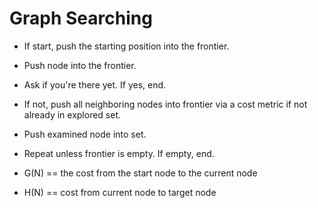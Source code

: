 # Graph Searching
- If start, push the starting position into the frontier.
- Push node into the frontier.
- Ask if you're there yet. If yes, end.
- If not, push all neighboring nodes into frontier via a cost metric if not already in explored set.
- Push examined node into set.
- Repeat unless frontier is empty. If empty, end.

- G(N) == the cost from the start node to the current node
- H(N) == cost from current node to target node
